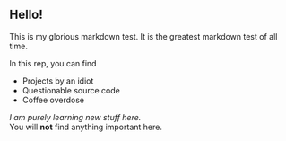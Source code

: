 ## Hello!

This is my glorious markdown test.
It is the greatest markdown test of all time.

In this rep, you can find
- Projects by an idiot
- Questionable source code
- Coffee overdose

_I am purely learning new stuff here._ <br>
You will **not** find anything important here.

